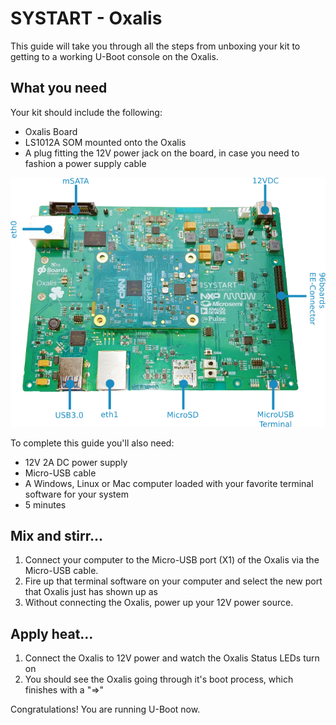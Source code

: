 # SYSTART - Oxalis


This guide will take you through all the steps from unboxing your kit to
getting to a working U-Boot console on the Oxalis.

## What you need

Your kit should include the following:

* Oxalis Board
* LS1012A SOM mounted onto the Oxalis
* A plug fitting the 12V power jack on the board, in case you need to fashion a power supply cable

![Image of Oxalis with connectors](img/OxalisV200_Connectors.svg.png?raw=true "Oxalis")


To complete this guide you'll also need:

* 12V 2A DC  power supply
* Micro-USB cable
* A Windows, Linux or Mac computer loaded with your favorite terminal software for your system
* 5 minutes

## Mix and stirr...

1. Connect your computer to the Micro-USB port (X1) of the Oxalis via the Micro-USB cable.
2. Fire up that terminal software on your computer and select the new port that Oxalis just has shown up as
3. Without connecting the Oxalis, power up your 12V power source.

## Apply heat...

1. Connect the Oxalis to 12V power and watch the Oxalis Status LEDs turn on
2. You should see the Oxalis going through it's boot process, which finishes with a "=>"

Congratulations! You are running U-Boot now.


